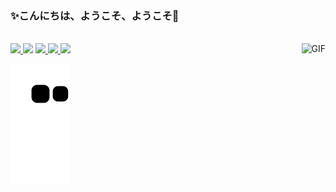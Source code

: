 ### ✨こんにちは、ようこそ、ようこそ👋

<div>
  <a href="https://github.com/roroch4n
  <img height="180em" src="https://github-readme-stats.vercel.app/api?username=DustScript&show_icons=true&theme=dracula&include_all_commits=true&count_private=true%22/%3E
  <img height="180em" src="https://github-readme-stats.vercel.app/api/top-langs/?username=DustScript&layout=compact&langs_count=7&theme=dracula%22/%3E
</div>
<div style="display: inline_block"><br>
<div> 
  <a href="https://www.youtube.com/channel/UCJHXoxcW_0VzgLMh91y79kg" target="_blank"><img src="https://img.shields.io/badge/YouTube-FF0000?style=for-the-badge&logo=youtube&logoColor=white" target="_blank">
 </a>
  <a href="https://www.instagram.com/ulverxz" target="_blank"><img src="https://img.shields.io/badge/-Instagram-%23E4405F?style=for-the-badge&logo=instagram&logoColor=white" target="_blank"></a>
  <a href="https://www.twitch.tv/rorozinhax" target="_blank"><img src="https://img.shields.io/badge/Twitch-9146FF?style=for-the-badge&logo=twitch&logoColor=white" target="_blank">  </a>
  <a href="https://discord.gg/gN5Hc6fS" target="_blank"><img src="https://img.shields.io/badge/Discord-7289DA?style=for-the-badge&logo=discord&logoColor=white" target="_blank">  </a> 
  <a href = "https://twitter.com/sweeetangelic"><img src="https://img.shields.io/badge/twitter-%231DA1F2.svg?&style=for-the-badge&logo=twitter&logoColor=white" target="_blank">  </a>
 
  <img align="right" alt="GIF" src="https://cdn.discordapp.com/attachments/818505825739735050/819662462382768150/351caf72c75afd8c58459687c46e38ec.png?950&height=204"/>

  ![Snake animation](https://github.com/rafaballerini/rafaballerini/blob/output/github-contribution-grid-snake.svg)
 
</div>

  ##
